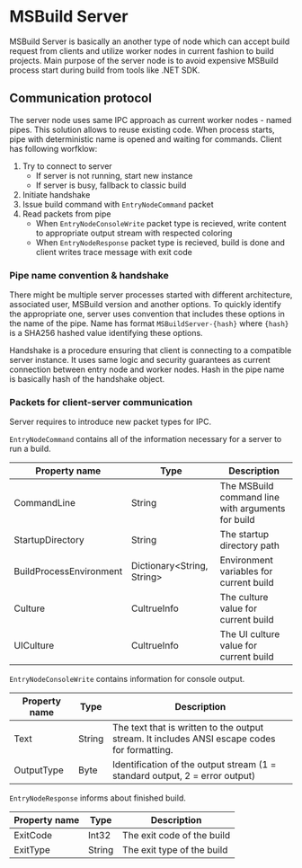 # MSBuild Server

MSBuild Server is basically an another type of node which can accept build request from clients and utilize worker nodes in current fashion to build projects. Main purpose of the server node is to avoid expensive MSBuild process start during build from tools like .NET SDK.

## Communication protocol

The server node uses same IPC approach as current worker nodes - named pipes. This solution allows to reuse existing code. When process starts, pipe with deterministic name is opened and waiting for commands. Client has following worfklow:

1. Try to connect to server
   - If server is not running, start new instance
   - If server is busy, fallback to classic build 
2. Initiate handshake
2. Issue build command with `EntryNodeCommand` packet
3. Read packets from pipe
   - When `EntryNodeConsoleWrite` packet type is recieved, write content to appropriate output stream with respected coloring
   - When `EntryNodeResponse` packet type is recieved, build is done and client writes trace message with exit code

### Pipe name convention & handshake

There might be multiple server processes started with different architecture, associated user, MSBuild version and another options. To quickly identify the appropriate one, server uses convention that includes these options in the name of the pipe. Name has format `MSBuildServer-{hash}` where `{hash}` is a SHA256 hashed value identifying these options.

Handshake is a procedure ensuring that client is connecting to a compatible server instance. It uses same logic and security guarantees as current connection between entry node and worker nodes. Hash in the pipe name is basically hash of the handshake object.

### Packets for client-server communication

Server requires to introduce new packet types for IPC.

`EntryNodeCommand` contains all of the information necessary for a server to run a build.

| Property name            | Type                        | Description |
|---|---|---|
| CommandLine              | String                      | The MSBuild command line with arguments for build |
| StartupDirectory         | String                      | The startup directory path |
| BuildProcessEnvironment  | Dictionary<String, String>  | Environment variables for current build |
| Culture                  | CultrueInfo                 | The culture value for current build |
| UICulture                | CultrueInfo                 | The UI culture value for current build |

`EntryNodeConsoleWrite` contains information for console output.

| Property name            | Type          | Description |
|---|---|---|
| Text                     | String        | The text that is written to the output stream. It includes ANSI escape codes for formatting. |
| OutputType               | Byte          | Identification of the output stream (1 = standard output, 2 = error output) |

`EntryNodeResponse` informs about finished build.

| Property name            | Type          | Description |
|---|---|---|
| ExitCode                 | Int32         | The exit code of the build |
| ExitType                 | String        | The exit type of the build |


